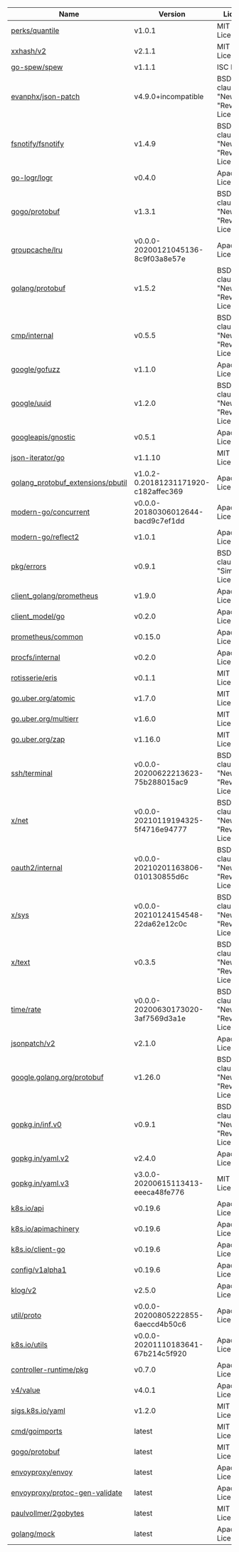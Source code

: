 Name|Version|License
---|---|---
[perks/quantile](https://github.com/beorn7/perks)|v1.0.1|MIT License
[xxhash/v2](https://github.com/cespare/xxhash)|v2.1.1|MIT License
[go-spew/spew](https://github.com/davecgh/go-spew)|v1.1.1|ISC License
[evanphx/json-patch](https://github.com/evanphx/json-patch)|v4.9.0+incompatible|BSD 3-clause "New" or "Revised" License
[fsnotify/fsnotify](https://github.com/fsnotify/fsnotify)|v1.4.9|BSD 3-clause "New" or "Revised" License
[go-logr/logr](https://github.com/go-logr/logr)|v0.4.0|Apache License 2.0
[gogo/protobuf](https://github.com/gogo/protobuf)|v1.3.1|BSD 3-clause "New" or "Revised" License
[groupcache/lru](https://github.com/golang/groupcache)|v0.0.0-20200121045136-8c9f03a8e57e|Apache License 2.0
[golang/protobuf](https://github.com/golang/protobuf)|v1.5.2|BSD 3-clause "New" or "Revised" License
[cmp/internal](https://github.com/google/go-cmp)|v0.5.5|BSD 3-clause "New" or "Revised" License
[google/gofuzz](https://github.com/google/gofuzz)|v1.1.0|Apache License 2.0
[google/uuid](https://github.com/google/uuid)|v1.2.0|BSD 3-clause "New" or "Revised" License
[googleapis/gnostic](https://github.com/googleapis/gnostic)|v0.5.1|Apache License 2.0
[json-iterator/go](https://github.com/json-iterator/go)|v1.1.10|MIT License
[golang_protobuf_extensions/pbutil](https://github.com/matttproud/golang_protobuf_extensions)|v1.0.2-0.20181231171920-c182affec369|Apache License 2.0
[modern-go/concurrent](https://github.com/modern-go/concurrent)|v0.0.0-20180306012644-bacd9c7ef1dd|Apache License 2.0
[modern-go/reflect2](https://github.com/modern-go/reflect2)|v1.0.1|Apache License 2.0
[pkg/errors](https://github.com/pkg/errors)|v0.9.1|BSD 2-clause "Simplified" License
[client_golang/prometheus](https://github.com/prometheus/client_golang)|v1.9.0|Apache License 2.0
[client_model/go](https://github.com/prometheus/client_model)|v0.2.0|Apache License 2.0
[prometheus/common](https://github.com/prometheus/common)|v0.15.0|Apache License 2.0
[procfs/internal](https://github.com/prometheus/procfs)|v0.2.0|Apache License 2.0
[rotisserie/eris](https://github.com/rotisserie/eris)|v0.1.1|MIT License
[go.uber.org/atomic](https://go.uber.org/atomic)|v1.7.0|MIT License
[go.uber.org/multierr](https://go.uber.org/multierr)|v1.6.0|MIT License
[go.uber.org/zap](https://go.uber.org/zap)|v1.16.0|MIT License
[ssh/terminal](https://golang.org/x/crypto/ssh/terminal)|v0.0.0-20200622213623-75b288015ac9|BSD 3-clause "New" or "Revised" License
[x/net](https://golang.org/x/net)|v0.0.0-20210119194325-5f4716e94777|BSD 3-clause "New" or "Revised" License
[oauth2/internal](https://golang.org/x/oauth2/internal)|v0.0.0-20210201163806-010130855d6c|BSD 3-clause "New" or "Revised" License
[x/sys](https://golang.org/x/sys)|v0.0.0-20210124154548-22da62e12c0c|BSD 3-clause "New" or "Revised" License
[x/text](https://golang.org/x/text)|v0.3.5|BSD 3-clause "New" or "Revised" License
[time/rate](https://golang.org/x/time/rate)|v0.0.0-20200630173020-3af7569d3a1e|BSD 3-clause "New" or "Revised" License
[jsonpatch/v2](https://gomodules.xyz/jsonpatch/v2)|v2.1.0|Apache License 2.0
[google.golang.org/protobuf](https://google.golang.org/protobuf)|v1.26.0|BSD 3-clause "New" or "Revised" License
[gopkg.in/inf.v0](https://gopkg.in/inf.v0)|v0.9.1|BSD 3-clause "New" or "Revised" License
[gopkg.in/yaml.v2](https://gopkg.in/yaml.v2)|v2.4.0|Apache License 2.0
[gopkg.in/yaml.v3](https://gopkg.in/yaml.v3)|v3.0.0-20200615113413-eeeca48fe776|MIT License
[k8s.io/api](https://k8s.io/api)|v0.19.6|Apache License 2.0
[k8s.io/apimachinery](https://k8s.io/apimachinery)|v0.19.6|Apache License 2.0
[k8s.io/client-go](https://k8s.io/client-go)|v0.19.6|Apache License 2.0
[config/v1alpha1](https://k8s.io/component-base/config/v1alpha1)|v0.19.6|Apache License 2.0
[klog/v2](https://k8s.io/klog/v2)|v2.5.0|Apache License 2.0
[util/proto](https://k8s.io/kube-openapi/pkg/util/proto)|v0.0.0-20200805222855-6aeccd4b50c6|Apache License 2.0
[k8s.io/utils](https://k8s.io/utils)|v0.0.0-20201110183641-67b214c5f920|Apache License 2.0
[controller-runtime/pkg](https://sigs.k8s.io/controller-runtime/pkg)|v0.7.0|Apache License 2.0
[v4/value](https://sigs.k8s.io/structured-merge-diff/v4/value)|v4.0.1|Apache License 2.0
[sigs.k8s.io/yaml](https://sigs.k8s.io/yaml)|v1.2.0|MIT License
[cmd/goimports](https://golang.org/x/tools/cmd/goimports)|latest|MIT License
[gogo/protobuf](https://github.com/gogo/protobuf)|latest|MIT License
[envoyproxy/envoy](https://github.com/envoyproxy/envoy)|latest|Apache License 2.0
[envoyproxy/protoc-gen-validate](https://github.com/envoyproxy/protoc-gen-validate)|latest|Apache License 2.0
[paulvollmer/2gobytes](https://github.com/paulvollmer/2gobytes)|latest|MIT License
[golang/mock](https://github.com/golang/mock)|latest|Apache License 2.0
